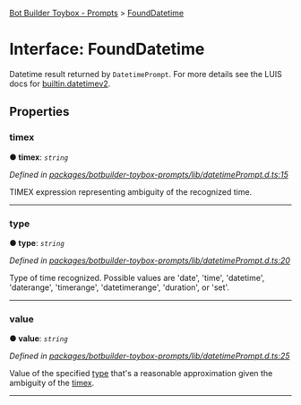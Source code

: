 [Bot Builder Toybox - Prompts](../README.md) > [FoundDatetime](../interfaces/botbuilder_toybox_prompts.founddatetime.md)



# Interface: FoundDatetime


Datetime result returned by `DatetimePrompt`. For more details see the LUIS docs for [builtin.datetimev2](https://docs.microsoft.com/en-us/azure/cognitive-services/luis/luis-reference-prebuilt-entities#builtindatetimev2).


## Properties
<a id="timex"></a>

###  timex

**●  timex**:  *`string`* 

*Defined in [packages/botbuilder-toybox-prompts/lib/datetimePrompt.d.ts:15](https://github.com/Stevenic/botbuilder-toybox/blob/848ed38/packages/botbuilder-toybox-prompts/lib/datetimePrompt.d.ts#L15)*



TIMEX expression representing ambiguity of the recognized time.




___

<a id="type"></a>

###  type

**●  type**:  *`string`* 

*Defined in [packages/botbuilder-toybox-prompts/lib/datetimePrompt.d.ts:20](https://github.com/Stevenic/botbuilder-toybox/blob/848ed38/packages/botbuilder-toybox-prompts/lib/datetimePrompt.d.ts#L20)*



Type of time recognized. Possible values are 'date', 'time', 'datetime', 'daterange', 'timerange', 'datetimerange', 'duration', or 'set'.




___

<a id="value"></a>

###  value

**●  value**:  *`string`* 

*Defined in [packages/botbuilder-toybox-prompts/lib/datetimePrompt.d.ts:25](https://github.com/Stevenic/botbuilder-toybox/blob/848ed38/packages/botbuilder-toybox-prompts/lib/datetimePrompt.d.ts#L25)*



Value of the specified [type](#type) that's a reasonable approximation given the ambiguity of the [timex](#timex).




___


